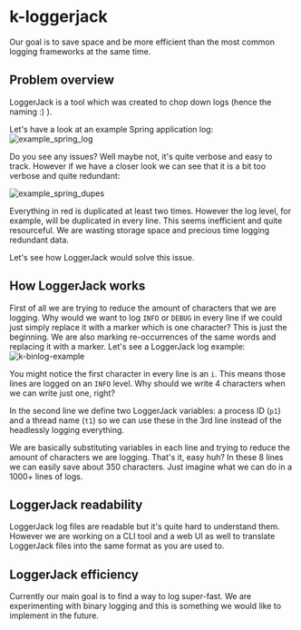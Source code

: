 # k-loggerjack

Our goal is to save space and be more efficient than the most common logging frameworks at the same time.

## Problem overview

LoggerJack is a tool which was created to chop down logs (hence the naming :) ).

Let's have a look at an example Spring application log:
![example_spring_log](https://user-images.githubusercontent.com/720608/123813947-34d2a180-d8ed-11eb-9c17-a793d7cc57a5.png)

Do you see any issues? Well maybe not, it's quite verbose and easy to track.
However if we have a closer look we can see that it is a bit too verbose and quite redundant:

![example_spring_dupes](https://user-images.githubusercontent.com/720608/123814123-592e7e00-d8ed-11eb-8f64-9c59b1a5a3dc.png)

Everything in red is duplicated at least two times. However the log level, for example, will be duplicated in every line.
This seems inefficient and quite resourceful. We are wasting storage space and precious time logging redundant data.

Let's see how LoggerJack would solve this issue.

## How LoggerJack works

First of all we are trying to reduce the amount of characters that we are logging. 
Why would we want to log `INFO` or `DEBUG` in every line if we could just simply replace it with a marker which is one character?
This is just the beginning. We are also marking re-occurrences of the same words and replacing it with a marker.
Let's see a LoggerJack log example:
![k-binlog-example](https://user-images.githubusercontent.com/720608/123814953-01dcdd80-d8ee-11eb-862b-b3c62f5520e0.png)

You might notice the first character in every line is an `i`. This means those lines are logged on an `INFO` level. 
Why should we write 4 characters when we can write just one, right?

In the second line we define two LoggerJack variables: a process ID (`p1`) and a thread name (`t1`) so we can use these in the 3rd line instead of the headlessly logging everything.

We are basically substituting variables in each line and trying to reduce the amount of characters we are logging. That's it, easy huh?
In these 8 lines we can easily save about 350 characters. Just imagine what we can do in a 1000+ lines of logs.

## LoggerJack readability

LoggerJack log files are readable but it's quite hard to understand them. However we are working on a CLI tool and a web UI as well to translate LoggerJack files into the same format as you are used to.

## LoggerJack efficiency 

Currently our main goal is to find a way to log super-fast. We are experimenting with binary logging and this is something we would like to implement in the future.
